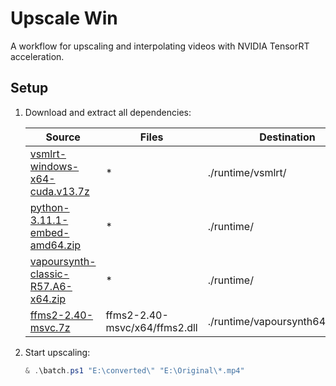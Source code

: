 # Upscale Win

A workflow for upscaling and interpolating videos with NVIDIA TensorRT acceleration.

## Setup

1. Download and extract all dependencies:

   | Source                                                                                                                              | Files                         | Destination                      |
   | ----------------------------------------------------------------------------------------------------------------------------------- | ----------------------------- | -------------------------------- |
   | [vsmlrt-windows-x64-cuda.v13.7z](https://github.com/AmusementClub/vs-mlrt/releases/download/v13/vsmlrt-windows-x64-cuda.v13.7z)     | \*                            | ./runtime/vsmlrt/                |
   | [python-3.11.1-embed-amd64.zip](https://www.python.org/ftp/python/3.11.1/python-3.11.1-embed-amd64.zip)                             | \*                            | ./runtime/                       |
   | [vapoursynth-classic-R57.A6-x64.zip](https://github.com/AmusementClub/vapoursynth-classic/releases/download/R57.A6/release-x64.zip) | \*                            | ./runtime/                       |
   | [ffms2-2.40-msvc.7z](https://github.com/FFMS/ffms2/releases/download/2.40/ffms2-2.40-msvc.7z)                                       | ffms2-2.40-msvc/x64/ffms2.dll | ./runtime/vapoursynth64/plugins/ |

1. Start upscaling:

   ```powershell
   & .\batch.ps1 "E:\converted\" "E:\Original\*.mp4"
   ```

